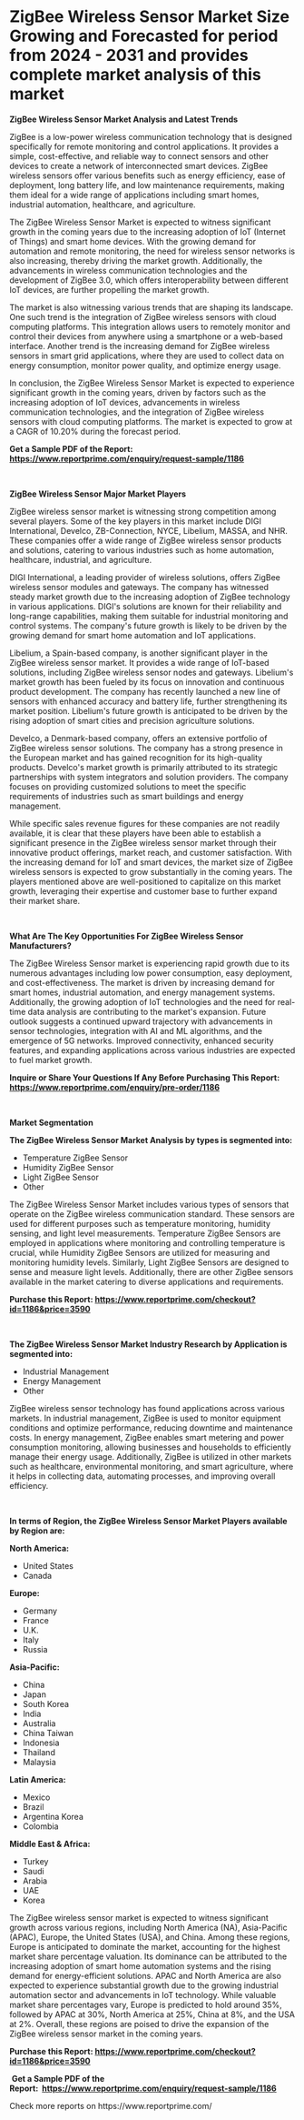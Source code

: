 <p><h1>ZigBee Wireless Sensor Market Size Growing and Forecasted for period from 2024 - 2031 and provides complete market analysis of this market</h1></p><p><strong>ZigBee Wireless Sensor Market Analysis and Latest Trends</strong></p>
<p><p>ZigBee is a low-power wireless communication technology that is designed specifically for remote monitoring and control applications. It provides a simple, cost-effective, and reliable way to connect sensors and other devices to create a network of interconnected smart devices. ZigBee wireless sensors offer various benefits such as energy efficiency, ease of deployment, long battery life, and low maintenance requirements, making them ideal for a wide range of applications including smart homes, industrial automation, healthcare, and agriculture.</p><p>The ZigBee Wireless Sensor Market is expected to witness significant growth in the coming years due to the increasing adoption of IoT (Internet of Things) and smart home devices. With the growing demand for automation and remote monitoring, the need for wireless sensor networks is also increasing, thereby driving the market growth. Additionally, the advancements in wireless communication technologies and the development of ZigBee 3.0, which offers interoperability between different IoT devices, are further propelling the market growth.</p><p>The market is also witnessing various trends that are shaping its landscape. One such trend is the integration of ZigBee wireless sensors with cloud computing platforms. This integration allows users to remotely monitor and control their devices from anywhere using a smartphone or a web-based interface. Another trend is the increasing demand for ZigBee wireless sensors in smart grid applications, where they are used to collect data on energy consumption, monitor power quality, and optimize energy usage.</p><p>In conclusion, the ZigBee Wireless Sensor Market is expected to experience significant growth in the coming years, driven by factors such as the increasing adoption of IoT devices, advancements in wireless communication technologies, and the integration of ZigBee wireless sensors with cloud computing platforms. The market is expected to grow at a CAGR of 10.20% during the forecast period.</p></p>
<p><strong>Get a Sample PDF of the Report:&nbsp; <a href="https://www.reportprime.com/enquiry/request-sample/1186">https://www.reportprime.com/enquiry/request-sample/1186</a></strong></p>
<p>&nbsp;</p>
<p><strong>ZigBee Wireless Sensor Major Market Players</strong></p>
<p><p>ZigBee wireless sensor market is witnessing strong competition among several players. Some of the key players in this market include DIGI International, Develco, ZB-Connection, NYCE, Libelium, MASSA, and NHR. These companies offer a wide range of ZigBee wireless sensor products and solutions, catering to various industries such as home automation, healthcare, industrial, and agriculture.</p><p>DIGI International, a leading provider of wireless solutions, offers ZigBee wireless sensor modules and gateways. The company has witnessed steady market growth due to the increasing adoption of ZigBee technology in various applications. DIGI's solutions are known for their reliability and long-range capabilities, making them suitable for industrial monitoring and control systems. The company's future growth is likely to be driven by the growing demand for smart home automation and IoT applications.</p><p>Libelium, a Spain-based company, is another significant player in the ZigBee wireless sensor market. It provides a wide range of IoT-based solutions, including ZigBee wireless sensor nodes and gateways. Libelium's market growth has been fueled by its focus on innovation and continuous product development. The company has recently launched a new line of sensors with enhanced accuracy and battery life, further strengthening its market position. Libelium's future growth is anticipated to be driven by the rising adoption of smart cities and precision agriculture solutions.</p><p>Develco, a Denmark-based company, offers an extensive portfolio of ZigBee wireless sensor solutions. The company has a strong presence in the European market and has gained recognition for its high-quality products. Develco's market growth is primarily attributed to its strategic partnerships with system integrators and solution providers. The company focuses on providing customized solutions to meet the specific requirements of industries such as smart buildings and energy management.</p><p>While specific sales revenue figures for these companies are not readily available, it is clear that these players have been able to establish a significant presence in the ZigBee wireless sensor market through their innovative product offerings, market reach, and customer satisfaction. With the increasing demand for IoT and smart devices, the market size of ZigBee wireless sensors is expected to grow substantially in the coming years. The players mentioned above are well-positioned to capitalize on this market growth, leveraging their expertise and customer base to further expand their market share.</p></p>
<p>&nbsp;</p>
<p><strong>What Are The Key Opportunities For ZigBee Wireless Sensor Manufacturers?</strong></p>
<p><p>The ZigBee Wireless Sensor market is experiencing rapid growth due to its numerous advantages including low power consumption, easy deployment, and cost-effectiveness. The market is driven by increasing demand for smart homes, industrial automation, and energy management systems. Additionally, the growing adoption of IoT technologies and the need for real-time data analysis are contributing to the market's expansion. Future outlook suggests a continued upward trajectory with advancements in sensor technologies, integration with AI and ML algorithms, and the emergence of 5G networks. Improved connectivity, enhanced security features, and expanding applications across various industries are expected to fuel market growth.</p></p>
<p><strong>Inquire or Share Your Questions If Any Before Purchasing This Report: <a href="https://www.reportprime.com/enquiry/pre-order/1186">https://www.reportprime.com/enquiry/pre-order/1186</a></strong></p>
<p>&nbsp;</p>
<p><strong>Market Segmentation</strong></p>
<p><strong>The ZigBee Wireless Sensor Market Analysis by types is segmented into:</strong></p>
<p><ul><li>Temperature ZigBee Sensor</li><li>Humidity ZigBee Sensor</li><li>Light ZigBee Sensor</li><li>Other</li></ul></p>
<p><p>The ZigBee Wireless Sensor Market includes various types of sensors that operate on the ZigBee wireless communication standard. These sensors are used for different purposes such as temperature monitoring, humidity sensing, and light level measurements. Temperature ZigBee Sensors are employed in applications where monitoring and controlling temperature is crucial, while Humidity ZigBee Sensors are utilized for measuring and monitoring humidity levels. Similarly, Light ZigBee Sensors are designed to sense and measure light levels. Additionally, there are other ZigBee sensors available in the market catering to diverse applications and requirements.</p></p>
<p><strong>Purchase this Report:&nbsp;<a href="https://www.reportprime.com/checkout?id=1186&price=3590">https://www.reportprime.com/checkout?id=1186&price=3590</a></strong></p>
<p>&nbsp;</p>
<p><strong>The ZigBee Wireless Sensor Market Industry Research by Application is segmented into:</strong></p>
<p><ul><li>Industrial Management</li><li>Energy Management</li><li>Other</li></ul></p>
<p><p>ZigBee wireless sensor technology has found applications across various markets. In industrial management, ZigBee is used to monitor equipment conditions and optimize performance, reducing downtime and maintenance costs. In energy management, ZigBee enables smart metering and power consumption monitoring, allowing businesses and households to efficiently manage their energy usage. Additionally, ZigBee is utilized in other markets such as healthcare, environmental monitoring, and smart agriculture, where it helps in collecting data, automating processes, and improving overall efficiency.</p></p>
<p>&nbsp;</p>
<p><strong>In terms of Region, the ZigBee Wireless Sensor Market Players available by Region are:</strong></p>
<p>
    <p> <strong> North America: </strong>
        <ul>
            <li>United States</li>
            <li>Canada</li>
        </ul>
        </p> 
    <p> <strong> Europe: </strong>
        <ul>
            <li>Germany</li>
            <li>France</li>
            <li>U.K.</li>
            <li>Italy</li>
            <li>Russia</li>
        </ul>
        </p> 
    <p> <strong> Asia-Pacific: </strong>
        <ul>
            <li>China</li>
            <li>Japan</li>
            <li>South Korea</li>
            <li>India</li>
            <li>Australia</li>
            <li>China Taiwan</li>
            <li>Indonesia</li>
            <li>Thailand</li>
            <li>Malaysia</li>
        </ul>
        </p> 
    <p> <strong> Latin America: </strong>
        <ul>
            <li>Mexico</li>
            <li>Brazil</li>
            <li>Argentina Korea</li>
            <li>Colombia</li>
        </ul>
        </p> 
    <p> <strong> Middle East & Africa: </strong>
        <ul>
            <li>Turkey</li>
            <li>Saudi</li>
            <li>Arabia</li>
            <li>UAE</li>
            <li>Korea</li>
        </ul>
    </p>
    </p>
<p><p>The ZigBee wireless sensor market is expected to witness significant growth across various regions, including North America (NA), Asia-Pacific (APAC), Europe, the United States (USA), and China. Among these regions, Europe is anticipated to dominate the market, accounting for the highest market share percentage valuation. Its dominance can be attributed to the increasing adoption of smart home automation systems and the rising demand for energy-efficient solutions. APAC and North America are also expected to experience substantial growth due to the growing industrial automation sector and advancements in IoT technology. While valuable market share percentages vary, Europe is predicted to hold around 35%, followed by APAC at 30%, North America at 25%, China at 8%, and the USA at 2%.  Overall, these regions are poised to drive the expansion of the ZigBee wireless sensor market in the coming years.</p></p>
<p><strong>Purchase this Report: <a href="https://www.reportprime.com/checkout?id=1186&price=3590">https://www.reportprime.com/checkout?id=1186&price=3590</a></strong></p>
<p>&nbsp;<strong>Get a Sample PDF of the Report:&nbsp;&nbsp;<a href="https://www.reportprime.com/enquiry/request-sample/1186">https://www.reportprime.com/enquiry/request-sample/1186</a></strong></p>
<p><strong></strong></p>
<p>Check more reports on https://www.reportprime.com/</p>